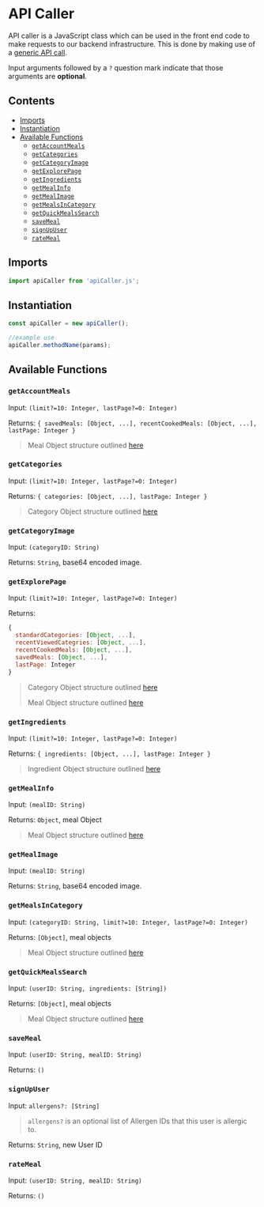 # API Caller <!-- omit from toc -->

API caller is a JavaScript class which can be used in the front end code to make requests to our backend infrastructure.
This is done by making use of a [generic API call](generic-call.md).

Input arguments followed by a `?` question mark indicate that those arguments are **optional**.

## Contents <!-- omit from toc -->
- [Imports](#imports)
- [Instantiation](#instantiation)
- [Available Functions](#available-functions)
  - [`getAccountMeals`](#getaccountmeals)
  - [`getCategories`](#getcategories)
  - [`getCategoryImage`](#getcategoryimage)
  - [`getExplorePage`](#getexplorepage)
  - [`getIngredients`](#getingredients)
  - [`getMealInfo`](#getmealinfo)
  - [`getMealImage`](#getmealimage)
  - [`getMealsInCategory`](#getmealsincategory)
  - [`getQuickMealsSearch`](#getquickmealssearch)
  - [`saveMeal`](#savemeal)
  - [`signUpUser`](#signupuser)
  - [`rateMeal`](#ratemeal)

## Imports
```Javascript
import apiCaller from 'apiCaller.js';
```

## Instantiation
```Javascript
const apiCaller = new apiCaller();

//example use
apiCaller.methodName(params);
```

## Available Functions

### `getAccountMeals`
Input: `(limit?=10: Integer, lastPage?=0: Integer)`

Returns: `{ savedMeals: [Object, ...], recentCookedMeals: [Object, ...], lastPage: Integer }`

> Meal Object structure outlined [here](../neptune/neptune_design.md#node-properties)


### `getCategories`

Input: `(limit?=10: Integer, lastPage?=0: Integer)`

Returns: `{ categories: [Object, ...], lastPage: Integer }`

> Category Object structure outlined [here](../neptune/neptune_design.md#node-properties-4)

### `getCategoryImage`

Input: `(categoryID: String)`

Returns: `String`, base64 encoded image.

### `getExplorePage`

Input: `(limit?=10: Integer, lastPage?=0: Integer)`

Returns:
```javascript
{
  standardCategories: [Object, ...],
  recentViewedCategries: [Object, ...],
  recentCookedMeals: [Object, ...],
  savedMeals: [Object, ...],
  lastPage: Integer
}
```

> Category Object structure outlined [here](../neptune/neptune_design.md#node-properties-4)
> 
> Meal Object structure outlined [here](../neptune/neptune_design.md#node-properties)

### `getIngredients` 

Input: `(limit?=10: Integer, lastPage?=0: Integer)`

Returns: `{ ingredients: [Object, ...], lastPage: Integer }`

> Ingredient Object structure outlined [here](../neptune/neptune_design.md#node-properties-2)

### `getMealInfo`

Input: `(mealID: String)`

Returns: `Object`, meal Object

> Meal Object structure outlined [here](../neptune/neptune_design.md#node-properties)

### `getMealImage`

Input: `(mealID: String)`

Returns: `String`, base64 encoded image.

### `getMealsInCategory`

Input: `(categoryID: String, limit?=10: Integer, lastPage?=0: Integer)`

Returns: `[Object]`, meal objects

> Meal Object structure outlined [here](../neptune/neptune_design.md#node-properties)

### `getQuickMealsSearch`

Input: `(userID: String, ingredients: [String])`

Returns: `[Object]`, meal objects

> Meal Object structure outlined [here](../neptune/neptune_design.md#node-properties)

### `saveMeal`

Input: `(userID: String, mealID: String)`

Returns: `()`

### `signUpUser`

Input: `allergens?: [String]` 

> `allergens?` is an optional list of Allergen IDs that this user is allergic to.

Returns: `String`, new User ID

### `rateMeal`

Input: `(userID: String, mealID: String)`

Returns: `()`
